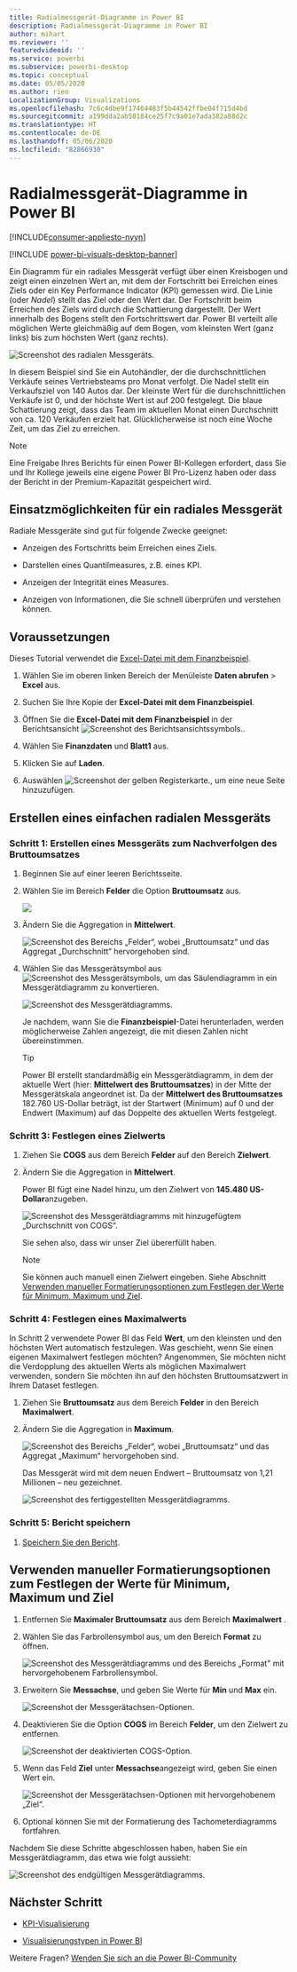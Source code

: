 ```yaml
---
title: Radialmessgerät-Diagramme in Power BI
description: Radialmessgerät-Diagramme in Power BI
author: mihart
ms.reviewer: ''
featuredvideoid: ''
ms.service: powerbi
ms.subservice: powerbi-desktop
ms.topic: conceptual
ms.date: 05/05/2020
ms.author: rien
LocalizationGroup: Visualizations
ms.openlocfilehash: 7c6c4dbe9f17464483f5b44542ffbe04f715d4bd
ms.sourcegitcommit: a199dda2ab50184ce25f7c9a01e7ada382a88d2c
ms.translationtype: HT
ms.contentlocale: de-DE
ms.lasthandoff: 05/06/2020
ms.locfileid: "82866930"
---
```

# <a name="radial-gauge-charts-in-power-bi"></a>Radialmessgerät-Diagramme in Power BI

[!INCLUDE[consumer-appliesto-nyyn](../includes/consumer-appliesto-nyyn.md)]

[!INCLUDE [power-bi-visuals-desktop-banner](../includes/power-bi-visuals-desktop-banner.md)]

Ein Diagramm für ein radiales Messgerät verfügt über einen Kreisbogen und zeigt einen einzelnen Wert an, mit dem der Fortschritt bei Erreichen eines Ziels oder ein Key Performance Indicator (KPI) gemessen wird. Die Linie (oder *Nadel*) stellt das Ziel oder den Wert dar. Der Fortschritt beim Erreichen des Ziels wird durch die Schattierung dargestellt. Der Wert innerhalb des Bogens stellt den Fortschrittswert dar. Power BI verteilt alle möglichen Werte gleichmäßig auf dem Bogen, vom kleinsten Wert (ganz links) bis zum höchsten Wert (ganz rechts).

![Screenshot des radialen Messgeräts.](media/power-bi-visualization-radial-gauge-charts/gauge-m.png)

In diesem Beispiel sind Sie ein Autohändler, der die durchschnittlichen Verkäufe seines Vertriebsteams pro Monat verfolgt. Die Nadel stellt ein Verkaufsziel von 140 Autos dar. Der kleinste Wert für die durchschnittlichen Verkäufe ist 0, und der höchste Wert ist auf 200 festgelegt.  Die blaue Schattierung zeigt, dass das Team im aktuellen Monat einen Durchschnitt von ca. 120 Verkäufen erzielt hat. Glücklicherweise ist noch eine Woche Zeit, um das Ziel zu erreichen.

> [!NOTE]
> Eine Freigabe Ihres Berichts für einen Power BI-Kollegen erfordert, dass Sie und Ihr Kollege jeweils eine eigene Power BI Pro-Lizenz haben oder dass der Bericht in der Premium-Kapazität gespeichert wird.

## <a name="when-to-use-a-radial-gauge"></a>Einsatzmöglichkeiten für ein radiales Messgerät

Radiale Messgeräte sind gut für folgende Zwecke geeignet:

* Anzeigen des Fortschritts beim Erreichen eines Ziels.

* Darstellen eines Quantilmeasures, z.B. eines KPI.

* Anzeigen der Integrität eines Measures.

* Anzeigen von Informationen, die Sie schnell überprüfen und verstehen können.

## <a name="prerequisites"></a>Voraussetzungen

Dieses Tutorial verwendet die [Excel-Datei mit dem Finanzbeispiel](https://download.microsoft.com/download/9/6/D/96DDC2FF-2568-491D-AAFA-AFDD6F763AE3/Retail%20Analysis%20Sample%20PBIX.pbix).

1. Wählen Sie im oberen linken Bereich der Menüleiste **Daten abrufen** > **Excel** aus.
   
2. Suchen Sie Ihre Kopie der **Excel-Datei mit dem Finanzbeispiel**.

1. Öffnen Sie die **Excel-Datei mit dem Finanzbeispiel** in der Berichtsansicht ![Screenshot des Berichtsansichtssymbols.](media/power-bi-visualization-kpi/power-bi-report-view.png).

1. Wählen Sie **Finanzdaten** und **Blatt1** aus.

1. Klicken Sie auf **Laden**.

1. Auswählen ![Screenshot der gelben Registerkarte.,](media/power-bi-visualization-kpi/power-bi-yellow-tab.png) um eine neue Seite hinzuzufügen.



## <a name="create-a-basic-radial-gauge"></a>Erstellen eines einfachen radialen Messgeräts

### <a name="step-1-create-a-gauge-to-track-gross-sales"></a>Schritt 1: Erstellen eines Messgeräts zum Nachverfolgen des Bruttoumsatzes

1. Beginnen Sie auf einer leeren Berichtsseite.

1. Wählen Sie im Bereich **Felder** die Option **Bruttoumsatz** aus.

   ![](media/power-bi-visualization-radial-gauge-charts/grosssalesvalue-new.png)

1. Ändern Sie die Aggregation in **Mittelwert**.

   ![Screenshot des Bereichs „Felder“, wobei „Bruttoumsatz“ und das Aggregat „Durchschnitt“ hervorgehoben sind.](media/power-bi-visualization-radial-gauge-charts/changetoaverage-new.png)

1. Wählen Sie das Messgerätsymbol aus ![Screenshot des Messgerätsymbols,](media/power-bi-visualization-radial-gauge-charts/gaugeicon-new.png) um das Säulendiagramm in ein Messgerätdiagramm zu konvertieren.

    ![Screenshot des Messgerätdiagramms.](media/power-bi-visualization-radial-gauge-charts/gauge-no-target.png)

    Je nachdem, wann Sie die **Finanzbeispiel**-Datei herunterladen, werden möglicherweise Zahlen angezeigt, die mit diesen Zahlen nicht übereinstimmen.

    > [!TIP]
    > Power BI erstellt standardmäßig ein Messgerätdiagramm, in dem der aktuelle Wert (hier: **Mittelwert des Bruttoumsatzes**) in der Mitte der Messgerätskala angeordnet ist. Da der **Mittelwert des Bruttoumsatzes** 182.760 US-Dollar beträgt, ist der Startwert (Minimum) auf 0 und der Endwert (Maximum) auf das Doppelte des aktuellen Werts festgelegt.

### <a name="step-3-set-a-target-value"></a>Schritt 3: Festlegen eines Zielwerts

1. Ziehen Sie **COGS** aus dem Bereich **Felder** auf den Bereich **Zielwert**.

1. Ändern Sie die Aggregation in **Mittelwert**.

   Power BI fügt eine Nadel hinzu, um den Zielwert von **145.480 US-Dollar**anzugeben.

   ![Screenshot des Messgerätdiagramms mit hinzugefügtem „Durchschnitt von COGS“.](media/power-bi-visualization-radial-gauge-charts/gaugeinprogress-new.png)

    Sie sehen also, dass wir unser Ziel übererfüllt haben.

   > [!NOTE]
   > Sie können auch manuell einen Zielwert eingeben. Siehe Abschnitt [Verwenden manueller Formatierungsoptionen zum Festlegen der Werte für Minimum, Maximum und Ziel](#use-manual-format-options-to-set-minimum-maximum-and-target-values).

### <a name="step-4-set-a-maximum-value"></a>Schritt 4: Festlegen eines Maximalwerts

In Schritt 2 verwendete Power BI das Feld **Wert**, um den kleinsten und den höchsten Wert automatisch festzulegen. Was geschieht, wenn Sie einen eigenen Maximalwert festlegen möchten? Angenommen, Sie möchten nicht die Verdopplung des aktuellen Werts als möglichen Maximalwert verwenden, sondern Sie möchten ihn auf den höchsten Bruttoumsatzwert in Ihrem Dataset festlegen.

1. Ziehen Sie **Bruttoumsatz** aus dem Bereich **Felder** in den Bereich **Maximalwert**.

1. Ändern Sie die Aggregation in **Maximum**.

   ![Screenshot des Bereichs „Felder“, wobei „Bruttoumsatz“ und das Aggregat „Maximum“ hervorgehoben sind.](media/power-bi-visualization-radial-gauge-charts/setmaximum-new.png)

   Das Messgerät wird mit dem neuen Endwert – Bruttoumsatz von 1,21 Millionen – neu gezeichnet.

   ![Screenshot des fertiggestellten Messgerätdiagramms.](media/power-bi-visualization-radial-gauge-charts/power-bi-final-gauge.png)

### <a name="step-5-save-your-report"></a>Schritt 5: Bericht speichern

1. [Speichern Sie den Bericht](../service-report-save.md).

## <a name="use-manual-format-options-to-set-minimum-maximum-and-target-values"></a>Verwenden manueller Formatierungsoptionen zum Festlegen der Werte für Minimum, Maximum und Ziel

1. Entfernen Sie **Maximaler Bruttoumsatz** aus dem Bereich **Maximalwert** .

1. Wählen Sie das Farbrollensymbol aus, um den Bereich **Format** zu öffnen.

   ![Screenshot des Messgerätdiagramms und des Bereichs „Format" mit hervorgehobenem Farbrollensymbol.](media/power-bi-visualization-radial-gauge-charts/power-bi-roller.png)

1. Erweitern Sie **Messachse**, und geben Sie Werte für **Min** und **Max** ein.

    ![Screenshot der Messgerätachsen-Optionen.](media/power-bi-visualization-radial-gauge-charts/power-bi-gauge-axis.png)

1. Deaktivieren Sie die Option **COGS** im Bereich **Felder**, um den Zielwert zu entfernen.

    ![Screenshot der deaktivierten COGS-Option.](media/power-bi-visualization-radial-gauge-charts/pbi-remove-target.png)

1. Wenn das Feld **Ziel** unter **Messachse**angezeigt wird, geben Sie einen Wert ein.

     ![Screenshot der Messgerätachsen-Optionen mit hervorgehobenem „Ziel“.](media/power-bi-visualization-radial-gauge-charts/power-bi-gauge-target.png)

1. Optional können Sie mit der Formatierung des Tachometerdiagramms fortfahren.

Nachdem Sie diese Schritte abgeschlossen haben, haben Sie ein Messgerätdiagramm, das etwa wie folgt aussieht:

![Screenshot des endgültigen Messgerätdiagramms.](media/power-bi-visualization-radial-gauge-charts/power-bi-final.png)

## <a name="next-step"></a>Nächster Schritt

* [KPI-Visualisierung](power-bi-visualization-kpi.md)

* [Visualisierungstypen in Power BI](power-bi-visualization-types-for-reports-and-q-and-a.md)

Weitere Fragen? [Wenden Sie sich an die Power BI-Community](https://community.powerbi.com/)
